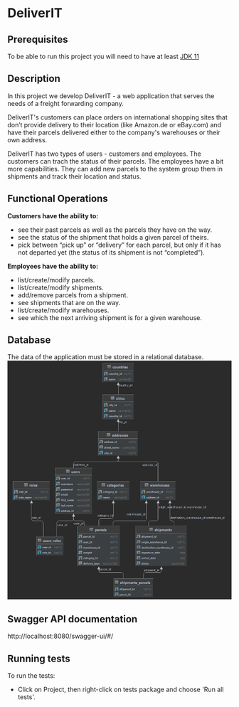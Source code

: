 # DeliverIT

## Prerequisites
To be able to run this project you will need to have at least [JDK 11](https://www.oracle.com/java/technologies/javase-jdk11-downloads.html)

## Description
In this project we develop DeliverIT - a web application that serves the needs of a freight forwarding company.

DeliverIT's customers can place orders on international shopping sites that don’t provide delivery to their location (like Amazon.de or eBay.com) and have their parcels delivered either to the company's warehouses or their own address.

DeliverIT has two types of users - customers and employees. The customers can trach the status of their parcels. The employees have a bit more capabilities. They can add new parcels to the system group them in shipments and track their location and status.


## Functional Operations

**Customers have the ability to:**
- see their past parcels as well as the parcels they have on the way.
- see the status of the shipment that holds a given parcel of theirs.
- pick between “pick up” or “delivery” for each parcel, but only if it has not departed yet (the status of its shipment is not “completed”).

**Employees have the ability to:**
- list/create/modify parcels.
- list/create/modify shipments.
- add/remove parcels from a shipment.
- see shipments that are on the way.
- list/create/modify warehouses.
- see which the next arriving shipment is for a given warehouse.


## Database
The data of the application must be stored in a relational database.
![scheme](/db/db.png)

## Swagger API documentation
http://localhost:8080/swagger-ui/#/

## Running tests
To run the tests:
- Click on Project, then right-click on tests package and choose 'Run all tests'.
